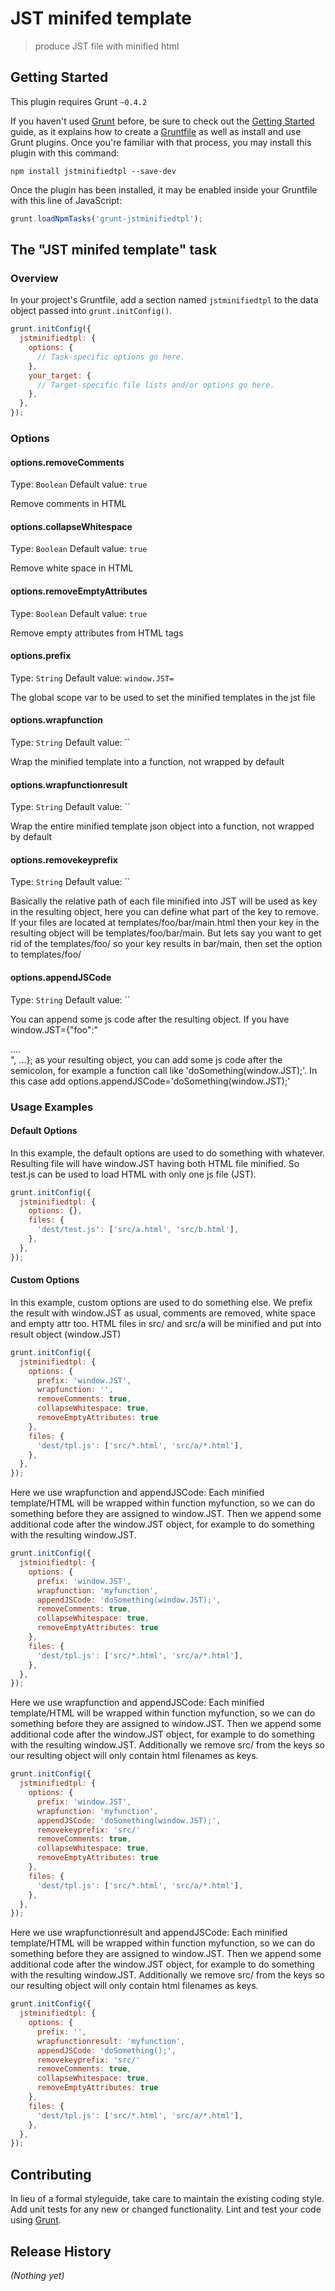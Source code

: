 # JST minifed template

> produce JST file with minified html

## Getting Started
This plugin requires Grunt `~0.4.2`

If you haven't used [Grunt](http://gruntjs.com/) before, be sure to check out the [Getting Started](http://gruntjs.com/getting-started) guide, as it explains how to create a [Gruntfile](http://gruntjs.com/sample-gruntfile) as well as install and use Grunt plugins. Once you're familiar with that process, you may install this plugin with this command:

```shell
npm install jstminifiedtpl --save-dev
```

Once the plugin has been installed, it may be enabled inside your Gruntfile with this line of JavaScript:

```js
grunt.loadNpmTasks('grunt-jstminifiedtpl');
```

## The "JST minifed template" task

### Overview
In your project's Gruntfile, add a section named `jstminifiedtpl` to the data object passed into `grunt.initConfig()`.

```js
grunt.initConfig({
  jstminifiedtpl: {
    options: {
      // Task-specific options go here.
    },
    your_target: {
      // Target-specific file lists and/or options go here.
    },
  },
});
```

### Options

#### options.removeComments
Type: `Boolean`
Default value: `true`

Remove comments in HTML

#### options.collapseWhitespace
Type: `Boolean`
Default value: `true`

Remove white space in HTML

#### options.removeEmptyAttributes
Type: `Boolean`
Default value: `true`

Remove empty attributes from HTML tags

#### options.prefix
Type: `String`
Default value: `window.JST=`

The global scope var to be used to set the minified templates in the jst file

#### options.wrapfunction
Type: `String`
Default value: ``

Wrap the minified template into a function, not wrapped by default

#### options.wrapfunctionresult
Type: `String`
Default value: ``

Wrap the entire minified template json object into a function, not wrapped by default

#### options.removekeyprefix
Type: `String`
Default value: ``

Basically the relative path of each file minified into JST will be used as key in the resulting object,
here you can define what part of the key to remove.
If your files are located at templates/foo/bar/main.html then your key in the resulting object will
be templates/foo/bar/main. But lets say you want to get rid of the templates/foo/ so your key results
in bar/main, then set the option to templates/foo/

#### options.appendJSCode
Type: `String`
Default value: ``

You can append some js code after the resulting object. If you have window.JST={"foo":"<div>....</div>", ...}; as your resulting object, you can add 
some js code after the semicolon, for example a function call like 'doSomething(window.JST);'. In this case add options.appendJSCode='doSomething(window.JST);'

### Usage Examples

#### Default Options
In this example, the default options are used to do something with whatever.
Resulting file will have window.JST having both HTML file minified.
So test.js can be used to load HTML with only one js file (JST).

```js
grunt.initConfig({
  jstminifiedtpl: {
    options: {},
    files: {
      'dest/test.js': ['src/a.html', 'src/b.html'],
    },
  },
});
```

#### Custom Options
In this example, custom options are used to do something else.
We prefix the result with window.JST as usual, comments are removed, white space and empty attr too.
HTML files in src/ and src/a will be minified and put into result object (window.JST)

```js
grunt.initConfig({
  jstminifiedtpl: {
    options: {
      prefix: 'window.JST',
      wrapfunction: '',
      removeComments: true,
      collapseWhitespace: true,
      removeEmptyAttributes: true
    },
    files: {
      'dest/tpl.js': ['src/*.html', 'src/a/*.html'],
    },
  },
});
```

Here we use wrapfunction and appendJSCode:
Each minified template/HTML will be wrapped within function myfunction, so we can do something before they are assigned to window.JST.
Then we append some additional code after the window.JST object, for example to do something with the resulting window.JST.

```js
grunt.initConfig({
  jstminifiedtpl: {
    options: {
      prefix: 'window.JST',
      wrapfunction: 'myfunction',
      appendJSCode: 'doSomething(window.JST);',
      removeComments: true,
      collapseWhitespace: true,
      removeEmptyAttributes: true
    },
    files: {
      'dest/tpl.js': ['src/*.html', 'src/a/*.html'],
    },
  },
});
```

Here we use wrapfunction and appendJSCode:
Each minified template/HTML will be wrapped within function myfunction, so we can do something before they are assigned to window.JST.
Then we append some additional code after the window.JST object, for example to do something with the resulting window.JST.
Additionally we remove src/ from the keys so our resulting object will only contain html filenames as keys.

```js
grunt.initConfig({
  jstminifiedtpl: {
    options: {
      prefix: 'window.JST',
      wrapfunction: 'myfunction',
      appendJSCode: 'doSomething(window.JST);',
      removekeyprefix: 'src/'
      removeComments: true,
      collapseWhitespace: true,
      removeEmptyAttributes: true
    },
    files: {
      'dest/tpl.js': ['src/*.html', 'src/a/*.html'],
    },
  },
});
```

Here we use wrapfunctionresult and appendJSCode:
Each minified template/HTML will be wrapped within function myfunction, so we can do something before they are assigned to window.JST.
Then we append some additional code after the window.JST object, for example to do something with the resulting window.JST.
Additionally we remove src/ from the keys so our resulting object will only contain html filenames as keys.

```js
grunt.initConfig({
  jstminifiedtpl: {
    options: {
      prefix: '',
      wrapfunctionresult: 'myfunction',
      appendJSCode: 'doSomething();',
      removekeyprefix: 'src/'
      removeComments: true,
      collapseWhitespace: true,
      removeEmptyAttributes: true
    },
    files: {
      'dest/tpl.js': ['src/*.html', 'src/a/*.html'],
    },
  },
});
```

## Contributing
In lieu of a formal styleguide, take care to maintain the existing coding style. Add unit tests for any new or changed functionality. Lint and test your code using [Grunt](http://gruntjs.com/).

## Release History
_(Nothing yet)_
